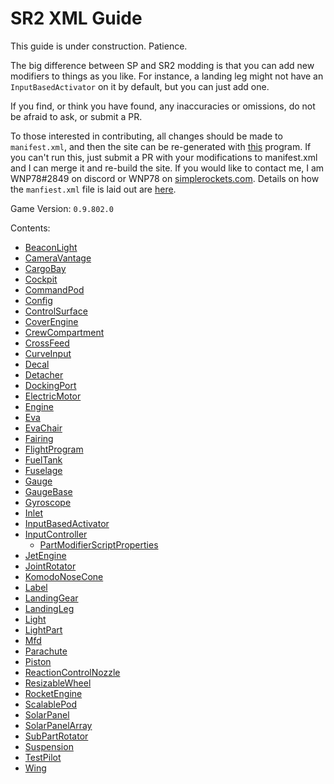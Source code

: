 # SR2 XML Guide
This guide is under construction. Patience.

The big difference between SP and SR2 modding is that you can add new modifiers to things as you like. For instance, a landing leg might not have an `InputBasedActivator` on it by default, but you can just add one.

If you find, or think you have found, any inaccuracies or omissions, do not be afraid to ask, or submit a PR.

To those interested in contributing, all changes should be made to `manifest.xml`, and then the site can be re-generated with [this](https://github.com/WNP78/ModifierPropertiesExtractor) program. If you can't run this, just submit a PR with your modifications to manifest.xml and I can merge it and re-build the site.
If you would like to contact me, I am WNP78#2849 on discord or WNP78 on [simplerockets.com](https://www.simplerockets.com/u/WNP78). Details on how the `manfiest.xml` file is laid out are [here](ManifestXmlGuide).

Game Version: `0.9.802.0`

Contents:
 - [BeaconLight](/Sr2Xml/BeaconLight)
 - [CameraVantage](/Sr2Xml/CameraVantage)
 - [CargoBay](/Sr2Xml/CargoBay)
 - [Cockpit](/Sr2Xml/Cockpit)
 - [CommandPod](/Sr2Xml/CommandPod)
 - [Config](/Sr2Xml/Config)
 - [ControlSurface](/Sr2Xml/ControlSurface)
 - [CoverEngine](/Sr2Xml/CoverEngine)
 - [CrewCompartment](/Sr2Xml/CrewCompartment)
 - [CrossFeed](/Sr2Xml/CrossFeed)
 - [CurveInput](/Sr2Xml/CurveInput)
 - [Decal](/Sr2Xml/Decal)
 - [Detacher](/Sr2Xml/Detacher)
 - [DockingPort](/Sr2Xml/DockingPort)
 - [ElectricMotor](/Sr2Xml/ElectricMotor)
 - [Engine](/Sr2Xml/Engine)
 - [Eva](/Sr2Xml/Eva)
 - [EvaChair](/Sr2Xml/EvaChair)
 - [Fairing](/Sr2Xml/Fairing)
 - [FlightProgram](/Sr2Xml/FlightProgram)
 - [FuelTank](/Sr2Xml/FuelTank)
 - [Fuselage](/Sr2Xml/Fuselage)
 - [Gauge](/Sr2Xml/Gauge)
 - [GaugeBase](/Sr2Xml/GaugeBase)
 - [Gyroscope](/Sr2Xml/Gyroscope)
 - [Inlet](/Sr2Xml/Inlet)
 - [InputBasedActivator](/Sr2Xml/InputBasedActivator)
 - [InputController](/Sr2Xml/InputController)
   - [PartModifierScriptProperties](/Sr2Xml/PartModifierScriptProperties)
 - [JetEngine](/Sr2Xml/JetEngine)
 - [JointRotator](/Sr2Xml/JointRotator)
 - [KomodoNoseCone](/Sr2Xml/KomodoNoseCone)
 - [Label](/Sr2Xml/Label)
 - [LandingGear](/Sr2Xml/LandingGear)
 - [LandingLeg](/Sr2Xml/LandingLeg)
 - [Light](/Sr2Xml/Light)
 - [LightPart](/Sr2Xml/LightPart)
 - [Mfd](/Sr2Xml/Mfd)
 - [Parachute](/Sr2Xml/Parachute)
 - [Piston](/Sr2Xml/Piston)
 - [ReactionControlNozzle](/Sr2Xml/ReactionControlNozzle)
 - [ResizableWheel](/Sr2Xml/ResizableWheel)
 - [RocketEngine](/Sr2Xml/RocketEngine)
 - [ScalablePod](/Sr2Xml/ScalablePod)
 - [SolarPanel](/Sr2Xml/SolarPanel)
 - [SolarPanelArray](/Sr2Xml/SolarPanelArray)
 - [SubPartRotator](/Sr2Xml/SubPartRotator)
 - [Suspension](/Sr2Xml/Suspension)
 - [TestPilot](/Sr2Xml/TestPilot)
 - [Wing](/Sr2Xml/Wing)
